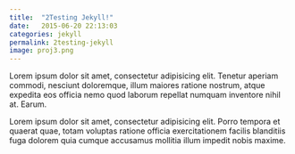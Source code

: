 ```yaml
---
title:  "2Testing Jekyll!"
date:   2015-06-20 22:13:03
categories: jekyll
permalink: 2testing-jekyll
image: proj3.png
---
```

Lorem ipsum dolor sit amet, consectetur adipisicing elit. Tenetur aperiam commodi, nesciunt doloremque, illum maiores ratione nostrum, atque expedita eos officia nemo quod laborum repellat numquam inventore nihil at. Earum.

Lorem ipsum dolor sit amet, consectetur adipisicing elit. Porro tempora et quaerat quae, totam voluptas ratione officia exercitationem facilis blanditiis fuga dolorem quia cumque accusamus mollitia illum impedit nobis maxime.